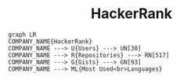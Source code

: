 <h1 align="center">HackerRank</h1>

```mermaid
graph LR
COMPANY_NAME{HackerRank}
COMPANY_NAME ---> U{Users} ---> UN[30]
COMPANY_NAME ---> R{Repositories} ---> RN[517]
COMPANY_NAME ---> G{Gists} ---> GN[93]
COMPANY_NAME ---> ML{Most Used<br>Languages}
```
